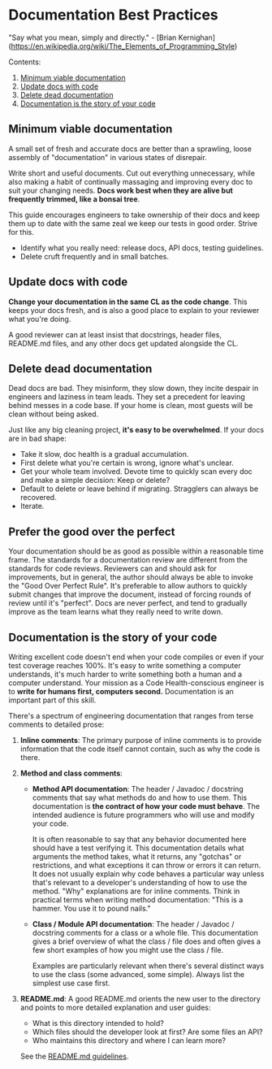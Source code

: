 # Documentation Best Practices

"Say what you mean, simply and directly." - [Brian Kernighan]
(https://en.wikipedia.org/wiki/The_Elements_of_Programming_Style)

Contents:

1.  [Minimum viable documentation](#minimum-viable-documentation)
1.  [Update docs with code](#update-docs-with-code)
1.  [Delete dead documentation](#delete-dead-documentation)
1.  [Documentation is the story of your code](#documentation-is-the-story-of-your-code)

## Minimum viable documentation

A small set of fresh and accurate docs are better than a sprawling, loose
assembly of "documentation" in various states of disrepair.

Write short and useful documents. Cut out everything unnecessary, while also
making a habit of continually massaging and improving every doc to suit your
changing needs. **Docs work best when they are alive but frequently trimmed,
like a bonsai tree**.

This guide encourages engineers to take ownership of their docs and keep
them up to date with the same zeal we keep our tests in good order. Strive for
this.

* Identify what you really need: release docs, API docs, testing guidelines.
* Delete cruft frequently and in small batches.

## Update docs with code

**Change your documentation in the same CL as the code change**. This keeps your
docs fresh, and is also a good place to explain to your reviewer what you're
doing.

A good reviewer can at least insist that docstrings, header files, README.md
files, and any other docs get updated alongside the CL.

## Delete dead documentation

Dead docs are bad. They misinform, they slow down, they incite despair in
engineers and laziness in team leads. They set a precedent for leaving behind
messes in a code base. If your home is clean, most guests will be clean without
being asked.

Just like any big cleaning project, **it's easy to be overwhelmed**. If your
docs are in bad shape:

*   Take it slow, doc health is a gradual accumulation.
*   First delete what you're certain is wrong, ignore what's unclear.
*   Get your whole team involved. Devote time to quickly scan every doc and make
    a simple decision: Keep or delete?
*   Default to delete or leave behind if migrating. Stragglers can always be
    recovered.
*   Iterate.

## Prefer the good over the perfect

Your documentation should be as good as possible within a reasonable time frame.
The standards for a documentation review are different from the
standards for code reviews. Reviewers can and should ask for improvements, but
in general, the author should always be able to invoke the "Good Over Perfect
Rule". It's preferable to allow authors to quickly submit changes that improve
the document, instead of forcing rounds of review until it's "perfect". Docs are
never perfect, and tend to gradually improve as the team learns what they really
need to write down.

## Documentation is the story of your code

Writing excellent code doesn't end when your code compiles or even if your
test coverage reaches 100%. It's easy to write something a computer understands,
it's much harder to write something both a human and a computer understand. Your
mission as a Code Health-conscious engineer is to **write for humans first,
computers second.** Documentation is an important part of this skill.

There's a spectrum of engineering documentation that ranges from terse comments
to detailed prose:

1.  **Inline comments**: The primary purpose of inline comments is to provide
    information that the code itself cannot contain, such as why the code is
    there.

2.  **Method and class comments**:

    *   **Method API documentation**: The header / Javadoc / docstring
        comments that say what methods do and how to use them. This
        documentation is **the contract of how your code must behave**. The
        intended audience is future programmers who will use and modify your
        code.

        It is often reasonable to say that any behavior documented here should
        have a test verifying it. This documentation details what arguments the
        method takes, what it returns, any "gotchas" or restrictions, and what
        exceptions it can throw or errors it can return. It does not usually
        explain why code behaves a particular way unless that's relevant to a
        developer's understanding of how to use the method. "Why" explanations
        are for inline comments. Think in practical terms when writing method
        documentation: "This is a hammer. You use it to pound nails."

    *   **Class / Module API documentation**: The header / Javadoc / docstring
        comments for a class or a whole file. This documentation gives a brief
        overview of what the class / file does and often gives a few short
        examples of how you might use the class / file.

        Examples are particularly relevant when there's several distinct ways to
        use the class (some advanced, some simple). Always list the simplest
        use case first.

3.  **README.md**: A good README.md orients the new user to the directory and
    points to more detailed explanation and user guides:
    * What is this directory intended to hold?
    * Which files should the developer look at first? Are some files an API?
    * Who maintains this directory and where I can learn more?

    See the [README.md guidelines](READMEs.md).
